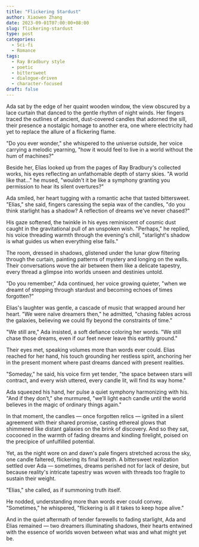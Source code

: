 ```yaml
---
title: "Flickering Stardust"
author: Xiaowen Zhang
date: 2023-09-01T07:00:00+08:00
slug: flickering-stardust
type: post
categories:
  - Sci-fi
  - Romance
tags:
  - Ray Bradbury style
  - poetic
  - bittersweet
  - dialogue-driven
  - character-focused
draft: false
---
```


Ada sat by the edge of her quaint wooden window, the view obscured by a lace curtain that danced to the gentle rhythm of night winds. Her fingers traced the outlines of ancient, dust-covered candles that adorned the sill, their presence a nostalgic homage to another era, one where electricity had yet to replace the allure of a flickering flame. 

"Do you ever wonder," she whispered to the universe outside, her voice carrying a melodic yearning, "how it would feel to live in a world without the hum of machines?" 

Beside her, Elias looked up from the pages of Ray Bradbury's collected works, his eyes reflecting an unfathomable depth of starry skies. "A world like that..." he mused, "wouldn't it be like a symphony granting you permission to hear its silent overtures?"

Ada smiled, her heart tugging with a romantic ache that tasted bittersweet. "Elias," she said, fingers caressing the sepia wax of the candles, "do you think starlight has a shadow? A reflection of dreams we've never chased?"

His gaze softened, the twinkle in his eyes reminiscent of cosmic dust caught in the gravitational pull of an unspoken wish. "Perhaps," he replied, his voice threading warmth through the evening's chill, "starlight's shadow is what guides us when everything else fails."

The room, dressed in shadows, glistened under the lunar glow filtering through the curtain, painting patterns of mystery and longing on the walls. Their conversations wove the air between them like a delicate tapestry, every thread a glimpse into worlds unseen and destinies untold.

"Do you remember," Ada continued, her voice growing quieter, "when we dreamt of stepping through stardust and becoming echoes of times forgotten?"

Elias's laughter was gentle, a cascade of music that wrapped around her heart. "We were naïve dreamers then," he admitted, "chasing fables across the galaxies, believing we could fly beyond the constraints of time."

"We still are," Ada insisted, a soft defiance coloring her words. "We still chase those dreams, even if our feet never leave this earthly ground."

Their eyes met, speaking volumes more than words ever could. Elias reached for her hand, his touch grounding her restless spirit, anchoring her in the present moment where past dreams danced with present realities.

"Someday," he said, his voice firm yet tender, "the space between stars will contract, and every wish uttered, every candle lit, will find its way home."

Ada squeezed his hand, her pulse a quiet symphony harmonizing with his. "And if they don’t," she murmured, "we’ll light each candle until the world believes in the magic of ordinary things again."

In that moment, the candles — once forgotten relics — ignited in a silent agreement with their shared promise, casting ethereal glows that shimmered like distant galaxies on the brink of discovery. And so they sat, cocooned in the warmth of fading dreams and kindling firelight, poised on the precipice of unfulfilled potential.

Yet, as the night wore on and dawn's pale fingers stretched across the sky, one candle faltered, flickering its final breath. A bittersweet realization settled over Ada — sometimes, dreams perished not for lack of desire, but because reality's intricate tapestry was woven with threads too fragile to sustain their weight.

"Elias," she called, as if summoning truth itself. 

He nodded, understanding more than words ever could convey. "Sometimes," he whispered, "flickering is all it takes to keep hope alive."

And in the quiet aftermath of tender farewells to fading starlight, Ada and Elias remained — two dreamers illuminating shadows, their hearts entwined with the essence of worlds woven between what was and what might yet be.